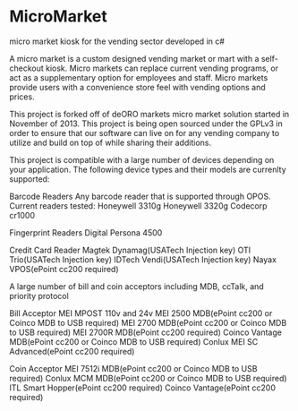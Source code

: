 # MicroMarket
micro market kiosk for the vending sector developed in c#

A micro market is a custom designed vending market or mart with a self-checkout kiosk. Micro markets can replace current vending programs, or act as a supplementary option for employees and staff. Micro markets provide users with a convenience store feel with vending options and prices.

This project is forked off of deORO markets micro market solution started in November of 2013. This project is being open sourced under the GPLv3 in order to ensure that our software can live on for any vending company to utilize and build on top of while sharing their additions.

This project is compatible with a large number of devices depending on your application. The following device types and their models are currenlty supported:

Barcode Readers
Any barcode reader that is supported through OPOS. Current readers tested:
Honeywell 3310g
Honeywell 3320g
Codecorp cr1000

Fingerprint Readers
Digital Persona 4500

Credit Card Reader
Magtek Dynamag(USATech Injection key)
OTI Trio(USATech Injection key)
IDTech Vendi(USATech Injection key)
Nayax VPOS(ePoint cc200 required)

A large number of bill and coin acceptors including MDB, ccTalk, and priority protocol

Bill Acceptor
MEI MPOST 110v and 24v
MEI 2500 MDB(ePoint cc200 or Coinco MDB to USB required)
MEI 2700 MDB(ePoint cc200 or Coinco MDB to USB required)
MEI 2700R MDB(ePoint cc200 required)
Coinco Vantage MDB(ePoint cc200 or Coinco MDB to USB required)
Conlux
MEI SC Advanced(ePoint cc200 required)

Coin Acceptor
MEI 7512i MDB(ePoint cc200 or Coinco MDB to USB required)
Conlux MCM MDB(ePoint cc200 or Coinco MDB to USB required)
ITL Smart Hopper(ePoint cc200 required)
Coinco Vantage(ePoint cc200 required)
